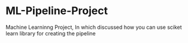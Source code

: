 # ML-Pipeline-Project
Machine Learninng Project, In which discussed how you can use sciket learn library for creating the pipeline
